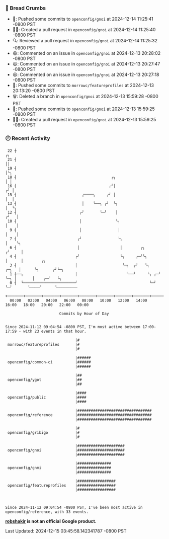 ### 🍞 Bread Crumbs

 * 🚢: Pushed some commits to `openconfig/gnoi` at 2024-12-14 11:25:41 -0800 PST
 * ✍🏼: Created a pull request in `openconfig/gnoi` at 2024-12-14 11:25:40 -0800 PST
 * 🔍: Reviewed a pull request in  `openconfig/gnoi` at 2024-12-14 11:25:32 -0800 PST
 * 😃: Commented on an issue in `openconfig/gnoi` at 2024-12-13 20:28:02 -0800 PST
 * 😃: Commented on an issue in `openconfig/gnoi` at 2024-12-13 20:27:47 -0800 PST
 * 😃: Commented on an issue in `openconfig/gnoi` at 2024-12-13 20:27:18 -0800 PST
 * 🚢: Pushed some commits to `morrowc/featureprofiles` at 2024-12-13 20:13:20 -0800 PST
 * 🗑: Deleted a branch in `openconfig/gnoi` at 2024-12-13 15:59:28 -0800 PST
 * 🚢: Pushed some commits to `openconfig/gnoi` at 2024-12-13 15:59:25 -0800 PST
 * ✍🏼: Created a pull request in `openconfig/gnoi` at 2024-12-13 15:59:25 -0800 PST

### 🕘 Recent Activity
```
 22 ┼                                                                        ╭╮
 21 ┤                                                                        ││
 19 ┤                                                                        │╰╮
 18 ┤                                          ╭╮                            │ │
 16 ┤                                         ╭╯│                           ╭╯ │
 15 ┤                             ╭────╮     ╭╯ │                           │  │
 13 ┤                             │    ╰──╮ ╭╯  ╰╮                          │  ╰╮
 12 ┤                            ╭╯       ╰─╯    │                         ╭╯   │
 10 ┤                            │               ╰╮                        │    │
  9 ┤                            │                │                        │    │
  7 ┤                           ╭╯                ╰╮                       │    ╰╮
  6 ┤                           │                  │        ╭╮            ╭╯     │
  4 ┤                          ╭╯                  ╰╮     ╭─╯╰╮           │      │        ╭╮
  3 ┤                          │                    ╰─╮  ╭╯   ╰╮    ╭─╮   │      ╰╮      ╭╯╰─╮
  1 ┼──╮                       │                      ╰──╯     ╰╮ ╭─╯ ╰─╮ │       │    ╭─╯   ╰╮
  0 ┤  ╰───────────────────────╯                                ╰─╯     ╰─╯       ╰────╯      ╰─────────
    +───────+───────+───────+───────+───────+───────+───────+───────+───────+───────+───────+───────+────
  00:00   02:00   04:00   06:00   08:00   10:00   12:00   14:00   16:00   18:00   20:00   22:00   00:00   

						Commits by Hour of Day


Since 2024-11-12 09:04:54 -0800 PST, I'm most active between 17:00-17:59 - with 23 events in that hour.

```



```
                               |#
 morrowc/featureprofiles       |#
                               |#

                               |######
 openconfig/common-ci          |######
                               |######

                               |##
 openconfig/ygot               |##
                               |##

                               |####
 openconfig/public             |####
                               |####

                               |#################################
 openconfig/reference          |#################################
                               |#################################

                               |#
 openconfig/gribigo            |#
                               |#

                               |#####################
 openconfig/gnoi               |#####################
                               |#####################

                               |###############
 openconfig/gnmi               |###############
                               |###############

                               |#################
 openconfig/featureprofiles    |#################
                               |#################



Since 2024-11-12 09:04:54 -0800 PST, I've been most active in openconfig/reference, with 33 events.

```
**[robshakir](mailto:robjs@google.com) is not an official Google product.**  


Last Updated: 2024-12-15 03:45:58.142341787 -0800 PST
